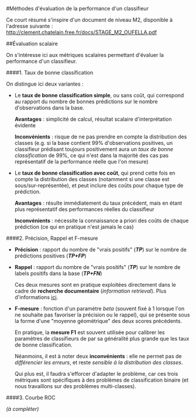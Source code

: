 #Méthodes d'évaluation de la performance d'un classifieur

Ce court résumé s'inspire d'un document de niveau M2, disponible à l'adresse suivante : http://clement.chatelain.free.fr/docs/STAGE_M2_OUFELLA.pdf

##Évaluation scalaire

On s'intéresse ici aux métriques scalaires permettant d'évaluer la performance d'un classifieur.

####1. Taux de bonne classification

On distingue ici deux variantes :

* Le __taux de bonne classification simple__, ou sans coût, qui correspond au rapport du nombre de bonnes prédictions sur le nombre d'observations dans la base.

  __Avantages__ : simplicité de calcul, résultat scalaire d'interprétation évidente

  __Inconvénients__ : risque de ne pas prendre en compte la distribution des classes (e.g. si la base contient 99% d'observations positives, un classifieur prédisant toujours positivement aura un *taux de bonne classification* de 99%, ce qui n'est dans la majorité des cas pas représentatif de la performance réelle que l'on mesure)

* Le __taux de bonne classification avec coût__, qui prend cette fois en compte la distribution des classes (notamment si une classe est sous/sur-représentée), et peut inclure des coûts pour chaque type de prédiction.

  __Avantages__ : résulte immédiatement du taux précédent, mais en étant plus représentatif des performances réelles du classifieur

  __Inconvénients__ : nécessite la connaissance a priori des coûts de chaque prédiction (ce qui en pratique n'est jamais le cas)

####2. Précision, Rappel et F-mesure

* __Précision__ : rapport du nombre de "vrais positifs" (*__TP__*) sur le nombre de prédictions positives (*__TP+FP__*)

* __Rappel__ : rapport du nombre de "vrais positifs" (*__TP__*) sur le nombre de labels positifs dans la base (*__TP+FN__*)

  Ces deux mesures sont en pratique exploitées directement dans le cadre de __recherche documentaire__ (*information retrieval*). Plus d'informations [ici](http://fr.wikipedia.org/wiki/Pr%C3%A9cision_et_rappel).
  
* __F-mesure__ : fonction d'un paramètre *beta* (souvent fixé à 1 lorsque l'on ne souhaite pas favoriser la précision ou le rappel), qui se présente sous la forme d'une "moyenne géométrique" des deux scores précédents.

  En pratique, la __mesure F1__ est souvent utilisée pour calibrer les paramètres de classifieurs de par sa généralité plus grande que les taux de bonne classification.
  
  Néanmoins, il est à noter deux __inconvénients__ : elle ne permet pas de *différencier les erreurs*, et reste *sensible à la distribution des classes*.
  
  Qui plus est, il faudra s'efforcer d'adapter le problème, car ces trois métriques sont spécifiques à des problèmes de classification binaire (et nous travaillons sur des problèmes multi-classes).
  
####3. Courbe ROC

*(à compléter)*



